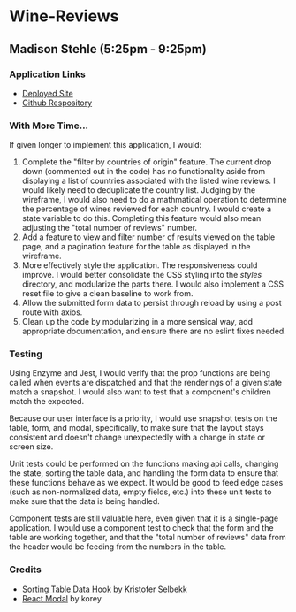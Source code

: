 # Wine-Reviews
## Madison Stehle (5:25pm - 9:25pm)


### Application Links
- [Deployed Site](https://wine-reviews.netlify.app/)
- [Github Respository](https://github.com/madisonstehle/wine-reviews)


### With More Time...

If given longer to implement this application, I would:

1. Complete the "filter by countries of origin" feature. The current drop down (commented out in the code) has no functionality aside from displaying a list of countries associated with the listed wine reviews. I would likely need to deduplicate the country list. Judging by the wireframe, I would also need to do a mathmatical operation to determine the percentage of wines reviewed for each country. I would create a state variable to do this. Completing this feature would also mean adjusting the "total number of reviews" number. 
2. Add a feature to view and filter number of results viewed on the table page, and a pagination feature for the table as displayed in the wireframe. 
3. More effectively style the application. The responsiveness could improve. I would better consolidate the CSS styling into the _styles_ directory, and modularize the parts there. I would also implement a CSS reset file to give a clean baseline to work from. 
4. Allow the submitted form data to persist through reload by using a post route with axios.
5. Clean up the code by modularizing in a more sensical way, add appropriate documentation, and ensure there are no eslint fixes needed.


### Testing

Using Enzyme and Jest, I would verify that the prop functions are being called when events are dispatched and that the renderings of a given state match a snapshot. I would also want to test that a component's children match the expected.

Because our user interface is a priority, I would use snapshot tests on the table, form, and modal, specifically, to make sure that the layout stays consistent and doesn't change unexpectedly with a change in state or screen size.

Unit tests could be performed on the functions making api calls, changing the state, sorting the table data, and handling the form data to ensure that these functions behave as we expect. It would be good to feed edge cases (such as non-normalized data, empty fields, etc.) into these unit tests to make sure that the data is being handled.

Component tests are still valuable here, even given that it is a single-page application. I would use a component test to check that the form and the table are working together, and that the "total number of reviews" data from the header would be feeding from the numbers in the table.


### Credits
- [Sorting Table Data Hook](https://www.smashingmagazine.com/2020/03/sortable-tables-react/) by Kristofer Selbekk 
- [React Modal](https://dev.to/adeyemiadekore2/how-to-build-a-reusable-and-responsive-modal-in-react-from-scratch-1o0f) by korey